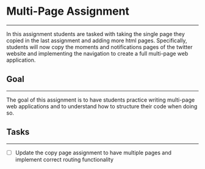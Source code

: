 # Multi-Page Assignment

---

In this assignment students are tasked with taking the single page they copied in the last assignment and adding more html pages. Specifically, students will now copy the moments and notifications pages of the twitter website and implementing the navigation to create a full multi-page web application.

## Goal

 ---
 
 The goal of this assignment is to have students practice writing multi-page web applications and to understand how to structure their code when doing so.


## Tasks

---

- [ ] Update the copy page assignment to have multiple pages and implement correct routing functionality
